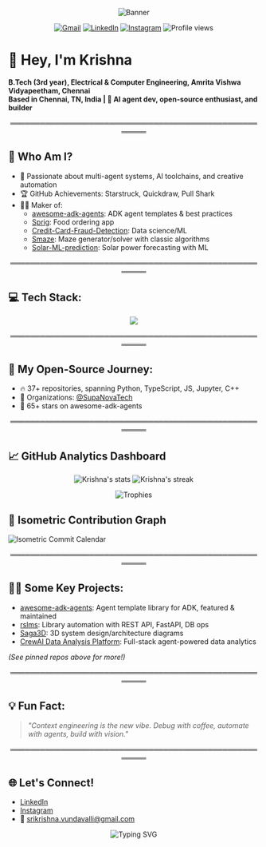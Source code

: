 <p align="center">
  <img src="https://capsule-render.vercel.app/api?type=waving&color=gradient&height=200&section=header&text=Sri-Krishna-V&fontSize=80&animation=fadeIn" alt="Banner"/>
</p>

<p align="center">
  <a href="mailto:srikrishna.vundavalli@gmail.com"><img src="https://img.shields.io/badge/Gmail-D14836?style=for-the-badge&logo=gmail&logoColor=white" alt="Gmail"/></a>
  <a href="https://www.linkedin.com/in/srikrishna-vundavalli/"><img src="https://img.shields.io/badge/LinkedIn-0077B5?style=for-the-badge&logo=linkedin&logoColor=white" alt="LinkedIn"/></a>
  <a href="https://www.instagram.com/_.anhsirk_/"><img src="https://img.shields.io/badge/Instagram-E4405F?style=for-the-badge&logo=instagram&logoColor=white" alt="Instagram"/></a>
  <img src="https://komarev.com/ghpvc/?username=Sri-Krishna-V&style=for-the-badge&color=brightgreen" alt="Profile views"/>
</p>

# 👋 Hey, I'm Krishna

**B.Tech (3rd year), Electrical & Computer Engineering, Amrita Vishwa Vidyapeetham, Chennai**  
**Based in Chennai, TN, India | 🤖 AI agent dev, open-source enthusiast, and builder**

<div align="center">
  ═══════════════════════════════════════════════════════
</div>

## 🎯 **Who Am I?**
- 🚀 Passionate about multi-agent systems, AI toolchains, and creative automation
- 🏆 GitHub Achievements: Starstruck, Quickdraw, Pull Shark
- 🧑‍💻 Maker of:  
  - [awesome-adk-agents](https://github.com/Sri-Krishna-V/awesome-adk-agents): ADK agent templates & best practices  
  - [Sprig](https://github.com/Sri-Krishna-V/Sprig): Food ordering app  
  - [Credit-Card-Fraud-Detection](https://github.com/Sri-Krishna-V/Credit-Card-Fraud-Detection): Data science/ML  
  - [Smaze](https://github.com/Sri-Krishna-V/Smaze): Maze generator/solver with classic algorithms  
  - [Solar-ML-prediction](https://github.com/Sri-Krishna-V/Solar-ML-prediction): Solar power forecasting with ML

<div align="center">
  ═══════════════════════════════════════════════════════
</div>

## 💻 **Tech Stack:**

<p align="center">
  <img src="https://skillicons.dev/icons?i=python,java,js,ts,react,nextjs,fastapi,postgres,sqlite,git,jupyter,vscode,github,html,css" />
</p>

<div align="center">
  ═══════════════════════════════════════════════════════
</div>

## 🚦 **My Open-Source Journey:**
- 🔥 37+ repositories, spanning Python, TypeScript, JS, Jupyter, C++
- 💼 Organizations: [@SupaNovaTech](https://github.com/SupaNovaTech)
- 🏅 65+ stars on awesome-adk-agents

<div align="center">
  ═══════════════════════════════════════════════════════
</div>

## 📈 **GitHub Analytics Dashboard**

<p align="center">
  <img src="https://github-readme-stats.vercel.app/api?username=Sri-Krishna-V&show_icons=true&theme=radical&hide=prs" alt="Krishna's stats" />
  <img src="https://github-readme-streak-stats.herokuapp.com/?user=Sri-Krishna-V&theme=radical" alt="Krishna's streak" />
</p>

<p align="center">
  <img src="https://github-profile-trophy.vercel.app/?username=Sri-Krishna-V&theme=radical&margin-w=15&margin-h=15" alt="Trophies"/>
</p>

## 🧩 Isometric Contribution Graph

![Isometric Commit Calendar](https://metrics.lecoq.io/Sri-Krishna-V?template=classic&isocalendar=1&isocalendar.duration=full-year&config.timezone=Asia%2FKolkata)

<div align="center">
  ═══════════════════════════════════════════════════════
</div>

## 🧑‍🔬 **Some Key Projects:**
- [awesome-adk-agents](https://github.com/Sri-Krishna-V/awesome-adk-agents): Agent template library for ADK, featured & maintained
- [rslms](https://github.com/Sri-Krishna-V/rslms): Library automation with REST API, FastAPI, DB ops
- [Saga3D](https://github.com/Sri-Krishna-V/Saga3D): 3D system design/architecture diagrams
- [CrewAI Data Analysis Platform](https://github.com/Sri-Krishna-V/crewAI-Data-Analysis-Platform): Full-stack agent-powered data analytics

_*(See pinned repos above for more!)*_

<div align="center">
  ═══════════════════════════════════════════════════════
</div>

## 💡 **Fun Fact:**

> *"Context engineering is the new vibe. Debug with coffee, automate with agents, build with vision."*

<div align="center">
  ═══════════════════════════════════════════════════════
</div>

## 🌐 **Let's Connect!**
- [LinkedIn](https://www.linkedin.com/in/srikrishna-vundavalli/)
- [Instagram](https://www.instagram.com/_.anhsirk_/)
- 📧 [srikrishna.vundavalli@gmail.com](mailto:srikrishna.vundavalli@gmail.com)

<p align="center">
  <img src="https://readme-typing-svg.demolab.com?font=Fira+Code&weight=500&size=22&pause=1000&color=F75C7E&center=true&vCenter=true&random=false&width=435&lines=Always+building+something+new+%F0%9F%9A%80;Open+to+collaboration+%F0%9F%A4%9D;Let's+create+the+future+together+%E2%9C%A8" alt="Typing SVG" />
</p>
